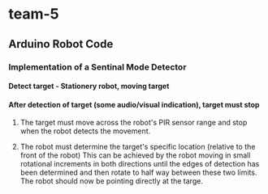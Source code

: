 # team-5
## Arduino Robot Code

### Implementation of a Sentinal Mode Detector

#### Detect target - Stationery robot, moving target

#### After detection of target (some audio/visual indication), target must stop

1) The target must move across the robot's PIR sensor range and stop when the robot detects the movement.

2) The robot must determine the target's specific location (relative to the front of the robot) This can be 
achieved by the robot moving in small rotational increments in both directions until the edges of detection has been
determined and then rotate to half way between these two limits. The robot should now be pointing directly at the targe.



